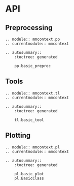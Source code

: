 # API

## Preprocessing

```{eval-rst}
.. module:: mmcontext.pp
.. currentmodule:: mmcontext

.. autosummary::
    :toctree: generated

    pp.basic_preproc
```

## Tools

```{eval-rst}
.. module:: mmcontext.tl
.. currentmodule:: mmcontext

.. autosummary::
    :toctree: generated

    tl.basic_tool
```

## Plotting

```{eval-rst}
.. module:: mmcontext.pl
.. currentmodule:: mmcontext

.. autosummary::
    :toctree: generated

    pl.basic_plot
    pl.BasicClass
```
